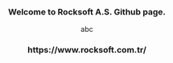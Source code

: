 <h3 align="center">Welcome to Rocksoft A.S. Github page.</h3>
<!-- <img align="center" src="./Rocksoft-Gorseller/rock-logo-small_Çalişma-Yüzeyi-1.png" width="300" 
     height="100"/> -->
<div  align="center"  abc <img src="./Rocksoft-Gorseller/rock-logo-small_Çalişma-Yüzeyi-1.png" width="100" 
     height="50"/> abc </div>

 <h3 align="center">https://www.rocksoft.com.tr/</h3> 
<p align="left">
</p>
